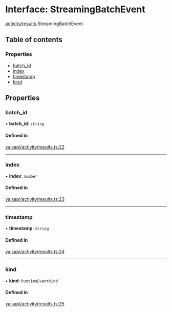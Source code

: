 # Interface: StreamingBatchEvent

[activity/results](../modules/activity_results.md).StreamingBatchEvent

## Table of contents

### Properties

- [batch\_id](activity_results.StreamingBatchEvent.md#batch_id)
- [index](activity_results.StreamingBatchEvent.md#index)
- [timestamp](activity_results.StreamingBatchEvent.md#timestamp)
- [kind](activity_results.StreamingBatchEvent.md#kind)

## Properties

### batch\_id

• **batch\_id**: `string`

#### Defined in

[yajsapi/activity/results.ts:22](https://github.com/golemfactory/yajsapi/blob/dec68b9/yajsapi/activity/results.ts#L22)

___

### index

• **index**: `number`

#### Defined in

[yajsapi/activity/results.ts:23](https://github.com/golemfactory/yajsapi/blob/dec68b9/yajsapi/activity/results.ts#L23)

___

### timestamp

• **timestamp**: `string`

#### Defined in

[yajsapi/activity/results.ts:24](https://github.com/golemfactory/yajsapi/blob/dec68b9/yajsapi/activity/results.ts#L24)

___

### kind

• **kind**: `RuntimeEventKind`

#### Defined in

[yajsapi/activity/results.ts:25](https://github.com/golemfactory/yajsapi/blob/dec68b9/yajsapi/activity/results.ts#L25)
